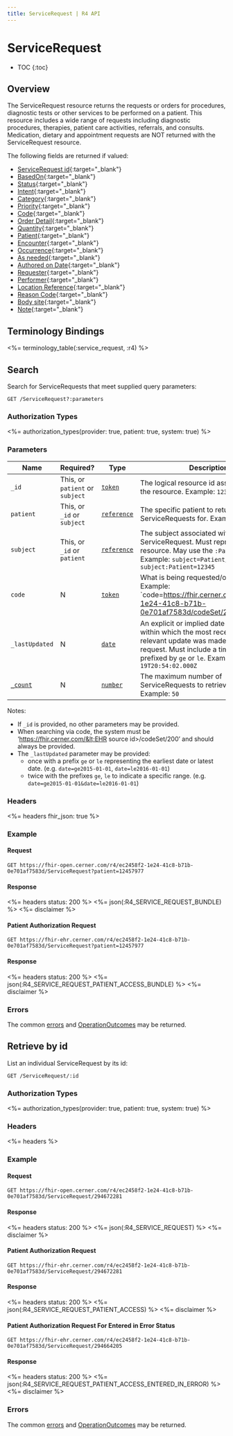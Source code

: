 ```yaml
---
title: ServiceRequest | R4 API
---
```


# ServiceRequest

* TOC
{:toc}

## Overview

The ServiceRequest resource returns the requests or orders for procedures, diagnostic tests or other services to be performed on a patient. This resource includes a wide range of requests including diagnostic procedures, therapies, patient care activities, referrals, and consults. Medication, dietary and appointment requests are NOT returned with the ServiceRequest resource.

The following fields are returned if valued:

* [ServiceRequest id]( https://hl7.org/fhir/r4/resource-definitions.html#Resource.id){:target="_blank"}
* [BasedOn](https://www.hl7.org/fhir/r4/servicerequest-definitions.html#ServiceRequest.basedOn){:target="_blank"}
* [Status](https://www.hl7.org/fhir/r4/servicerequest-definitions.html#ServiceRequest.status){:target="_blank"}
* [Intent](https://www.hl7.org/fhir/r4/servicerequest-definitions.html#ServiceRequest.intent){:target="_blank"}
* [Category](https://www.hl7.org/fhir/r4/servicerequest-definitions.html#ServiceRequest.category){:target="_blank"}
* [Priority](https://www.hl7.org/fhir/r4/servicerequest-definitions.html#ServiceRequest.priority){:target="_blank"}
* [Code](https://www.hl7.org/fhir/r4/servicerequest-definitions.html#ServiceRequest.code){:target="_blank"}
* [Order Detail](https://www.hl7.org/fhir/r4/servicerequest-definitions.html#ServiceRequest.orderDetail){:target="_blank"}
* [Quantity](https://www.hl7.org/fhir/r4/servicerequest-definitions.html#ServiceRequest.quantity_x_){:target="_blank"}
* [Patient](https://www.hl7.org/fhir/r4/servicerequest-definitions.html#ServiceRequest.subject){:target="_blank"}
* [Encounter](https://www.hl7.org/fhir/r4/servicerequest-definitions.html#ServiceRequest.encounter){:target="_blank"}
* [Occurrence](https://www.hl7.org/fhir/r4/servicerequest-definitions.html#ServiceRequest.occurrence_x_){:target="_blank"}
* [As needed](https://www.hl7.org/fhir/r4/servicerequest-definitions.html#ServiceRequest.asNeeded_x_){:target="_blank"}
* [Authored on Date](https://www.hl7.org/fhir/r4/servicerequest-definitions.html#ServiceRequest.authoredOn){:target="_blank"}
* [Requester](https://www.hl7.org/fhir/r4/servicerequest-definitions.html#ServiceRequest.requester){:target="_blank"}
* [Performer](https://www.hl7.org/fhir/r4/servicerequest-definitions.html#ServiceRequest.performer){:target="_blank"}
* [Location Reference](https://www.hl7.org/fhir/r4/servicerequest-definitions.html#ServiceRequest.locationReference){:target="_blank"}
* [Reason Code](https://www.hl7.org/fhir/r4/servicerequest-definitions.html#ServiceRequest.reasonCode){:target="_blank"}
* [Body site](https://www.hl7.org/fhir/r4/servicerequest-definitions.html#ServiceRequest.bodySite){:target="_blank"}
* [Note](https://www.hl7.org/fhir/r4/servicerequest-definitions.html#ServiceRequest.note){:target="_blank"}

## Terminology Bindings

<%= terminology_table(:service_request, :r4) %>

## Search

Search for ServiceRequests that meet supplied query parameters:

    GET /ServiceRequest?:parameters

### Authorization Types

<%= authorization_types(provider: true, patient: true, system: true) %>

### Parameters

 Name                     | Required?                       | Type          | Description
--------------------------|---------------------------------|---------------|-----------------------------------------------------------------------------------------------------
 `_id`                    | This, or `patient` or `subject` | [`token`]     | The logical resource id associated with the resource. Example: `12345`
 `patient`                | This, or `_id` or `subject`     | [`reference`] | The specific patient to return ServiceRequests for. Example: `12345`
 `subject`                | This, or `_id` or `patient`     | [`reference`] | The subject associated with the ServiceRequest. Must represent a Patient resource. May use the `:Patient` modifier. Example: `subject=Patient/12345` or `subject:Patient=12345`
  `code`                  | N                               | [`token`]      | What is being requested/ordered. Example: `code=https://fhir.cerner.com/ec2458f2-1e24-41c8-b71b-0e701af7583d/codeSet/200|22337316`
 `_lastUpdated`           | N                               | [`date`]      | An explicit or implied date-time range within which the most recent clinically relevant update was made to the service request. Must include a time, and must be prefixed by `ge` or `le`. Example: `ge2014-05-19T20:54:02.000Z`
 [`_count`]               | N                               | [`number`]    | The maximum number of ServiceRequests to retrieve in a page. Example: `50`

Notes:

  * If `_id` is provided, no other parameters may be provided.
  * When searching via code, the system must be ‘https://fhir.cerner.com/&lt;EHR source id&gt;/codeSet/200’ and should always be provided.
  * The `_lastUpdated` parameter may be provided:
      * once with a prefix `ge` or `le` representing the earliest date or latest date. (e.g. `date=ge2015-01-01`, `date=le2016-01-01`)
      * twice with the prefixes `ge`, `le` to indicate a specific range. (e.g. `date=ge2015-01-01&date=le2016-01-01`)

### Headers

<%= headers fhir_json: true %>

### Example

#### Request

    GET https://fhir-open.cerner.com/r4/ec2458f2-1e24-41c8-b71b-0e701af7583d/ServiceRequest?patient=12457977

#### Response

<%= headers status: 200 %>
<%= json(:R4_SERVICE_REQUEST_BUNDLE) %>
<%= disclaimer %>

#### Patient Authorization Request

    GET https://fhir-ehr.cerner.com/r4/ec2458f2-1e24-41c8-b71b-0e701af7583d/ServiceRequest?patient=12457977

#### Response

<%= headers status: 200 %>
<%= json(:R4_SERVICE_REQUEST_PATIENT_ACCESS_BUNDLE) %>
<%= disclaimer %>

### Errors

The common [errors] and [OperationOutcomes] may be returned.

## Retrieve by id

List an individual ServiceRequest by its id:

    GET /ServiceRequest/:id

### Authorization Types

<%= authorization_types(provider: true, patient: true, system: true) %>

### Headers

<%= headers %>

### Example

#### Request

    GET https://fhir-open.cerner.com/r4/ec2458f2-1e24-41c8-b71b-0e701af7583d/ServiceRequest/294672281

#### Response

<%= headers status: 200 %>
<%= json(:R4_SERVICE_REQUEST) %>
<%= disclaimer %>

#### Patient Authorization Request

    GET https://fhir-ehr.cerner.com/r4/ec2458f2-1e24-41c8-b71b-0e701af7583d/ServiceRequest/294672281

#### Response

<%= headers status: 200 %>
<%= json(:R4_SERVICE_REQUEST_PATIENT_ACCESS) %>
<%= disclaimer %>

#### Patient Authorization Request For Entered in Error Status

    GET https://fhir-ehr.cerner.com/r4/ec2458f2-1e24-41c8-b71b-0e701af7583d/ServiceRequest/294664205

#### Response

<%= headers status: 200 %>
<%= json(:R4_SERVICE_REQUEST_PATIENT_ACCESS_ENTERED_IN_ERROR) %>
<%= disclaimer %>

### Errors

The common [errors] and [OperationOutcomes] may be returned.

[`token`]: http://hl7.org/fhir/R4/search.html#token
[`reference`]: http://hl7.org/fhir/R4/search.html#reference
[`date`]: http://hl7.org/fhir/R4/search.html#date
[`_count`]: https://hl7.org/fhir/r4/search.html#count
[`number`]: http://hl7.org/fhir/R4/search.html#number
[status]: https://www.hl7.org/fhir/r4/valueset-servicerequest-status.html
[errors]: ../../../#client-errors
[OperationOutcomes]: ../../../#operation-outcomes
